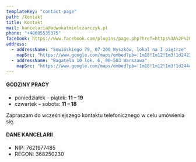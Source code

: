 ```yaml
---
templateKey: "contact-page"
path: /kontakt
title: Kontakt
mail: kancelaria@adwokatmielczarczyk.pl
phone: "+48605535375"
facebook: https://www.facebook.com/plugins/page.php?href=https%3A%2F%2Fwww.facebook.com%2FKancelaria-Adwokacka-Adwokat-Klaudia-Mielczarczyk-1764496516912134%2F&tabs=timeline&width=340&height=300&small_header=true&adapt_container_width=true&hide_cover=false&show_facepile=false&appId
address:
  - addressName: "Sowińskiego 79, 07-200 Wyszków, lokal na I piętrze"
    mapSrc: "https://www.google.com/maps/embed?pb=!1m18!1m12!1m3!1d2423.6282566100504!2d21.45033831563092!3d52.59441397982838!2m3!1f0!2f0!3f0!3m2!1i1024!2i768!4f13.1!3m3!1m2!1s0x471ee5a41859da33%3A0x3041da208338d7d4!2zR2VuZXJhxYJhIErDs3plZmEgU293acWEc2tpZWdvIDc5LCAwNy0yMDAgV3lzemvDs3c!5e0!3m2!1spl!2spl!4v1579461559393!5m2!1spl!2spl"
  - addressName: "Bagatela 10 lok. 6, 00-503 Warszawa"
    mapSrc: "https://www.google.com/maps/embed?pb=!1m18!1m12!1m3!1d2444.6289460325133!2d21.020950015796068!3d52.213790179757346!2m3!1f0!2f0!3f0!3m2!1i1024!2i768!4f13.1!3m3!1m2!1s0x471ecce0bc46c809%3A0x73bb305b89cac97f!2sBagatela%2010%2F6%2C%2000-001%20Warszawa!5e0!3m2!1spl!2spl!4v1579463027877!5m2!1spl!2spl"
---
```


#### GODZINY PRACY

- poniedziałek – piątek: **11 – 19**
- czwartek – sobota: **11 – 18**

Zapraszam do wcześniejszego kontaktu telefonicznego w celu umówienia się.

#### DANE KANCELARII

- NIP: 7621977485
- REGON: 368250230
